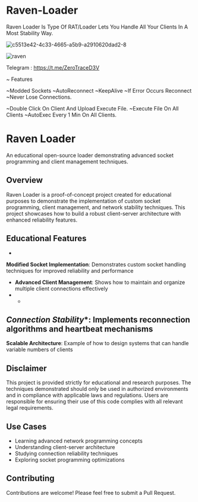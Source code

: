 # Raven-Loader
Raven Loader Is Type Of RAT/Loader Lets You Handle All Your Clients In A Most Stability Way.

![c5513e42-4c33-4665-a5b9-a2910620dad2-8](https://github.com/user-attachments/assets/a75eb4d7-46b1-46b8-b194-914bf9bdd8db)

![raven](https://github.com/user-attachments/assets/f33ba663-f253-4ee5-a61c-8d585724f031)

Telegram : https://t.me/ZeroTraceD3V

~ Features

~Modded Sockets
~AutoReconnect
~KeepAlive
~If Error Occurs Reconnect
~Never Lose Connections.

~Double Click On Client And Upload Execute File.
~Execute File On All Clients
~AutoExec Every 1 Min On All Clients.



# Raven Loader



An educational open-source loader demonstrating advanced socket programming and 
client management techniques.



## Overview



Raven Loader is a proof-of-concept project created for 
educational purposes to demonstrate the implementation of custom socket programming, client 
management, and network stability techniques. This project showcases how to build a robust 
client-server architecture with enhanced reliability features.




## Educational Features

- 
**Modified Socket Implementation**:
Demonstrates custom socket handling techniques for 
improved reliability and performance
- **Advanced Client Management**: Shows how to maintain 
and organize multiple client connections effectively
- *

*Connection Stability**: 
Implements 
reconnection algorithms and heartbeat mechanisms
- 

**Scalable Architecture**:
Example of how to 
design systems that can handle variable numbers of clients



## Disclaimer

This project is 
provided strictly for educational and research purposes. The techniques demonstrated should 
only 
be used in authorized environments and in compliance with applicable laws and regulations. 
Users are responsible for ensuring their use of this code complies with all relevant legal 
requirements.

## Use Cases

- Learning advanced network programming concepts
- Understanding 
client-server architecture
- Studying connection reliability techniques
- Exploring socket 
programming optimizations

## Contributing

Contributions are welcome! Please feel free to submit 
a Pull Request.
